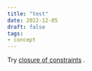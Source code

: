 ```yaml
---
title: "test"
date: 2022-12-05
draft: false
tags:
- concept
---
```



Try [closure of constraints](notes/concepts/closure%20of%20constraints.md) .

